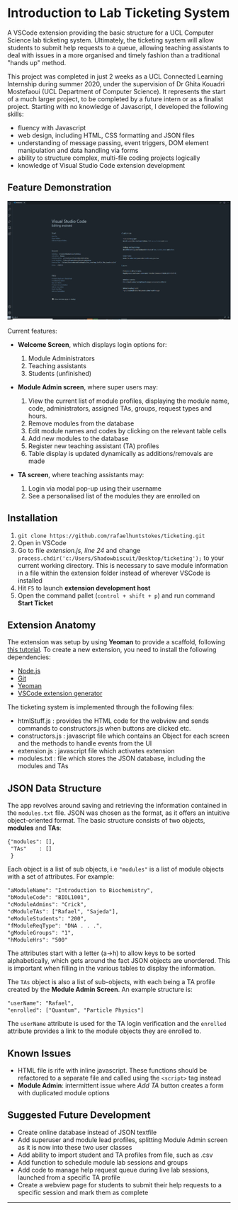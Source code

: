 # Introduction to Lab Ticketing System

A VSCode extension providing the basic structure for a UCL Computer Science lab ticketing system. Ultimately, the ticketing system will allow students to submit help requests to a queue, allowing teaching assistants to deal with issues in a more organised and timely fashion than a traditional "hands up" method. 

This project was completed in just 2 weeks as a UCL Connected Learning Internship during summer 2020, under the supervision of Dr Ghita Kouadri Mostefaoui (UCL Department of Computer Science). It represents the start of a much larger project, to be completed by a future intern or as a finalist project. Starting with no knowledge of Javascript, I developed the following skills:

- fluency with Javascript 
- web design, including HTML, CSS formatting and JSON files
- understanding of message passing, event triggers, DOM element manipulation and data handling via forms
- ability to structure complex, multi-file coding projects logically  
- knowledge of Visual Studio Code extension development

## Feature Demonstration 
![Demonstration of features](ticketing_demo.gif)

Current features: 
- **Welcome Screen**, which displays login options for: 
  1. Module Administrators 
  2. Teaching assistants 
  3. Students (unfinished)

- **Module Admin screen**, where super users may: 
  1. View the current list of module profiles, displaying the module name, code, administrators, assigned TAs, groups, request types and hours. 
  2. Remove modules from the database 
  3. Edit module names and codes by clicking on the relevant table cells 
  4. Add new modules to the database 
  5. Register new teaching assistant (TA) profiles  
  6. Table display is updated dynamically as additions/removals are made

- **TA screen**, where teaching assistants may:
  1. Login via modal pop-up using their username
  2. See a personalised list of the modules they are enrolled on  

## Installation

1. `git clone https://github.com/rafaelhuntstokes/ticketing.git` 
2. Open in VSCode 
3. Go to file *extension.js, line 24* and change `process.chdir('c:/Users/Shadowbiscuit/Desktop/ticketing');` to your current working directory. This is necessary to save module information in a file within the extension folder instead of wherever VSCode is installed 
4. Hit `F5` to launch **extension development host**
5. Open the command pallet (`control + shift + p`) and run command **Start Ticket**

## Extension Anatomy 

The extension was setup by using **Yeoman** to provide a scaffold, following [this tutorial](https://code.visualstudio.com/api/get-started/your-first-extension). To create a new extension, you need to install the following dependencies:
- [Node.js](https://nodejs.org/en/) 
- [Git](https://git-scm.com/)
- [Yeoman](https://yeoman.io/)
- [VSCode extension generator](https://www.npmjs.com/package/generator-code)

The ticketing system is implemented through the following files: 

* htmlStuff.js      : provides the HTML code for the webview and sends commands to constructors.js when buttons are clicked etc.
* constructors.js   : javascript file which contains an Object for each screen and the methods to handle events from the UI   
* extension.js      : javascript file which activates extension 
* modules.txt       : file which stores the JSON database, including the modules and TAs 

## JSON Data Structure 

The app revolves around saving and retrieving the information contained in the `modules.txt` file. JSON was chosen as the format, as it offers an intuitive object-oriented format. The basic structure consists of two objects, **modules** and **TAs**: 
```
{"modules": [], 
 "TAs"    : [] 
 }
```
Each object is a list of sub objects, i.e `"modules"` is a list of module objects with a set of attributes. For example: 
```
"aModuleName": "Introduction to Biochemistry",
"bModuleCode": "BIOL1001",
"cModuleAdmins": "Crick",
"dModuleTAs": ["Rafael", "Sajeda"],
"eModuleStudents": "200",
"fModuleReqType": "DNA . . .",
"gModuleGroups": "1",
"hModuleHrs": "500"    
```
The attributes start with a letter (a->h) to allow keys to be sorted alphabetically, which gets around the fact JSON objects are unordered. This is important when filling in the various tables to display the information. 

The `TAs` object is also a list of sub-objects, with each being a TA profile created by the **Module Admin Screen**. An example structure is: 
```
"userName": "Rafael",
"enrolled": ["Quantum", "Particle Physics"]
```
The `userName` attribute is used for the TA login verification and the `enrolled` attribute provides a link to the module objects they are enrolled to.
## Known Issues
 
- HTML file is rife with inline javascript. These functions should be refactored to a separate file and called using the `<script>` tag instead
- **Module Admin**: intermittent issue where *Add TA* button creates a form with duplicated module options  

## Suggested Future Development 

- Create online database instead of JSON textfile 
- Add superuser and module lead profiles, splitting Module Admin screen as it is now into these two user classes
- Add ability to import student and TA profiles from file, such as .csv 
- Add function to schedule module lab sessions and groups 
- Add code to manage help request queue during live lab sessions, launched from a specific TA profile 
- Create a webview page for students to submit their help requests to a specific session and mark them as complete
-----------------------------------------------------------------------------------------------------------
